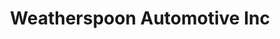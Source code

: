---
title: "Weatherspoon Automotive Inc"
url: /raleigh/weatherspoon-automotive-inc/
shop: Autowerkstatt
---